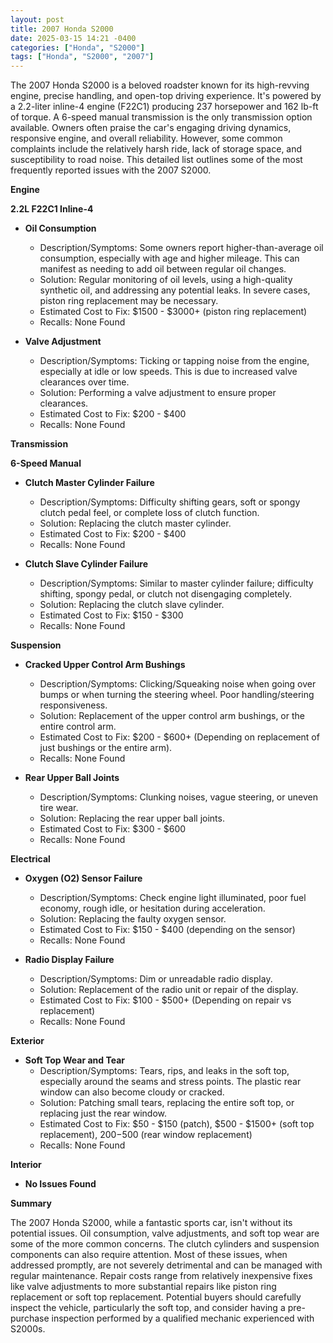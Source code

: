 ```yaml
---
layout: post
title: 2007 Honda S2000
date: 2025-03-15 14:21 -0400
categories: ["Honda", "S2000"]
tags: ["Honda", "S2000", "2007"]
---
```

The 2007 Honda S2000 is a beloved roadster known for its high-revving engine, precise handling, and open-top driving experience. It's powered by a 2.2-liter inline-4 engine (F22C1) producing 237 horsepower and 162 lb-ft of torque. A 6-speed manual transmission is the only transmission option available. Owners often praise the car's engaging driving dynamics, responsive engine, and overall reliability. However, some common complaints include the relatively harsh ride, lack of storage space, and susceptibility to road noise. This detailed list outlines some of the most frequently reported issues with the 2007 S2000.

**Engine**

**2.2L F22C1 Inline-4**

*   **Oil Consumption**
    *   Description/Symptoms: Some owners report higher-than-average oil consumption, especially with age and higher mileage. This can manifest as needing to add oil between regular oil changes.
    *   Solution: Regular monitoring of oil levels, using a high-quality synthetic oil, and addressing any potential leaks. In severe cases, piston ring replacement may be necessary.
    *   Estimated Cost to Fix: $1500 - $3000+ (piston ring replacement)
    *   Recalls: None Found

*   **Valve Adjustment**
    *   Description/Symptoms: Ticking or tapping noise from the engine, especially at idle or low speeds. This is due to increased valve clearances over time.
    *   Solution: Performing a valve adjustment to ensure proper clearances.
    *   Estimated Cost to Fix: $200 - $400
    *   Recalls: None Found

**Transmission**

**6-Speed Manual**

*   **Clutch Master Cylinder Failure**
    *   Description/Symptoms: Difficulty shifting gears, soft or spongy clutch pedal feel, or complete loss of clutch function.
    *   Solution: Replacing the clutch master cylinder.
    *   Estimated Cost to Fix: $200 - $400
    *   Recalls: None Found

*   **Clutch Slave Cylinder Failure**
    *   Description/Symptoms: Similar to master cylinder failure; difficulty shifting, spongy pedal, or clutch not disengaging completely.
    *   Solution: Replacing the clutch slave cylinder.
    *   Estimated Cost to Fix: $150 - $300
    *   Recalls: None Found

**Suspension**

*   **Cracked Upper Control Arm Bushings**
    *   Description/Symptoms: Clicking/Squeaking noise when going over bumps or when turning the steering wheel. Poor handling/steering responsiveness.
    *   Solution: Replacement of the upper control arm bushings, or the entire control arm.
    *   Estimated Cost to Fix: $200 - $600+ (Depending on replacement of just bushings or the entire arm).
    *   Recalls: None Found

*   **Rear Upper Ball Joints**
    *   Description/Symptoms: Clunking noises, vague steering, or uneven tire wear.
    *   Solution: Replacing the rear upper ball joints.
    *   Estimated Cost to Fix: $300 - $600
    *   Recalls: None Found

**Electrical**

*   **Oxygen (O2) Sensor Failure**
    *   Description/Symptoms: Check engine light illuminated, poor fuel economy, rough idle, or hesitation during acceleration.
    *   Solution: Replacing the faulty oxygen sensor.
    *   Estimated Cost to Fix: $150 - $400 (depending on the sensor)
    *   Recalls: None Found

*   **Radio Display Failure**
    *   Description/Symptoms: Dim or unreadable radio display.
    *   Solution: Replacement of the radio unit or repair of the display.
    *   Estimated Cost to Fix: $100 - $500+ (Depending on repair vs replacement)
    *   Recalls: None Found

**Exterior**

*   **Soft Top Wear and Tear**
    *   Description/Symptoms: Tears, rips, and leaks in the soft top, especially around the seams and stress points. The plastic rear window can also become cloudy or cracked.
    *   Solution: Patching small tears, replacing the entire soft top, or replacing just the rear window.
    *   Estimated Cost to Fix: $50 - $150 (patch), $500 - $1500+ (soft top replacement), $200-$500 (rear window replacement)
    *   Recalls: None Found

**Interior**

*   **No Issues Found**

**Summary**

The 2007 Honda S2000, while a fantastic sports car, isn't without its potential issues. Oil consumption, valve adjustments, and soft top wear are some of the more common concerns. The clutch cylinders and suspension components can also require attention. Most of these issues, when addressed promptly, are not severely detrimental and can be managed with regular maintenance. Repair costs range from relatively inexpensive fixes like valve adjustments to more substantial repairs like piston ring replacement or soft top replacement. Potential buyers should carefully inspect the vehicle, particularly the soft top, and consider having a pre-purchase inspection performed by a qualified mechanic experienced with S2000s.

